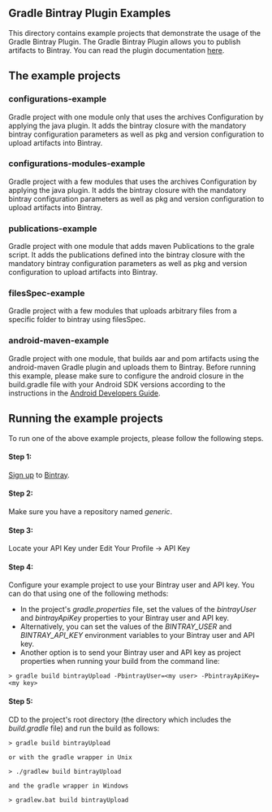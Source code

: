 ## Gradle Bintray Plugin Examples
This directory contains example projects that demonstrate the usage of the Gradle Bintray Plugin.
The Gradle Bintray Plugin allows you to publish artifacts to Bintray.
You can read the plugin documentation [here](https://github.com/bintray/gradle-bintray-plugin/blob/master/README.md).

## The example projects

### configurations-example
Gradle project with one module only that uses the archives Configuration by applying the java plugin.
It adds the bintray closure with the mandatory bintray configuration parameters as well as pkg and version configuration to upload artifacts into Bintray.

### configurations-modules-example
Gradle project with a few modules that uses the archives Configuration by applying the java plugin.
It adds the bintray closure with the mandatory bintray configuration parameters as well as pkg and version configuration to upload artifacts into Bintray.

### publications-example
Gradle project with one module that adds maven Publications to the grale script.
It adds the publications defined into the bintray closure with the mandatory bintray configuration parameters as well as pkg and version configuration to upload artifacts into Bintray.

### filesSpec-example
Gradle project with a few modules that uploads arbitrary files from a specific folder to bintray using filesSpec.

### android-maven-example
Gradle project with one module, that builds aar and pom artifacts using the android-maven Gradle plugin
and uploads them to Bintray.
Before running this example, please make sure to configure the android closure in the build.gradle file
with your Android SDK versions according to the instructions
in the [Android Developers Guide](https://developer.android.com/tools/building/configuring-gradle.html).

## Running the example projects
To run one of the above example projects, please follow the following steps.

#### Step 1:
[Sign up](https://bintray.com/docs/usermanual/working/working_allaboutjoiningbintraysigningupandloggingin.html) to [Bintray](https://bintray.com/).

#### Step 2:
Make sure you have a repository named *generic*.

#### Step 3:
Locate your API Key under Edit Your Profile -> API Key

#### Step 4:
Configure your example project to use your Bintray user and API key.
You can do that using one of the following methods:
* In the project's *gradle.properties* file, set the values of the *bintrayUser* and *bintrayApiKey* properties to your Bintray user and API key.
* Alternatively, you can set the values of the *BINTRAY_USER* and *BINTRAY_API_KEY* environment variables to your Bintray user and API key.
* Another option is to send your Bintray user and API key as project properties when running your build from the command line:
 ```console
 > gradle build bintrayUpload -PbintrayUser=<my user> -PbintrayApiKey=<my key>
```

#### Step 5:
CD to the project's root directory (the directory which includes the *build.gradle* file) and run the build as follows:
```console
> gradle build bintrayUpload

or with the gradle wrapper in Unix

> ./gradlew build bintrayUpload

and the gradle wrapper in Windows

> gradlew.bat build bintrayUpload
```